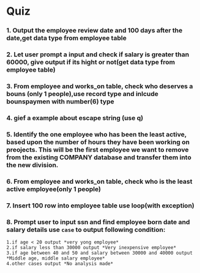 Quiz
===


### 1. Output the employee review date and 100 days after the date,get data type from employee table


### 2. Let user prompt a input and check if salary is greater than 60000, give output if its hight or not(get data type from employee table)


### 3. From employee and works_on table, check who deserves a bouns (only 1 people),use record type and inlcude bounspaymen with number(6) type

### 4. gief a example about escape string (use q)


### 5. Identify the one employee who has been the least active, based upon the number of hours they have been working on preojects.  This will be the first employee we want to remove from the existing COMPANY database and transfer them into the new division.

### 6. From employee and works_on table, check who is the least active employee(only 1 people)

### 7. Insert 100 row into employee table use loop(with exception)

### 8. Prompt user to input ssn and find employee born date and salary details use `case` to output following condition: 
	1.if age < 20 output *very yong employee*
	2.if salary less than 30000 output *Very inexpensive employee*
	3.if age between 40 and 50 and salary between 30000 and 40000 output *Middle age, middle salary employee*
	4.other cases output *No analysis made*




